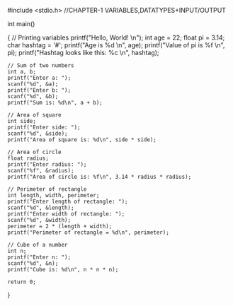 #include <stdio.h>
//CHAPTER-1 VARIABLES,DATATYPES+INPUT/OUTPUT 



int main()
 
{
    // Printing variables
    printf("Hello, World! \n");
    int age = 22;
    float pi = 3.14;
    char hashtag = '#';
    printf("Age is %d \n", age);
    printf("Value of pi is %f \n", pi);
    printf("Hashtag looks like this: %c \n", hashtag);

    // Sum of two numbers
    int a, b;
    printf("Enter a: ");
    scanf("%d", &a);
    printf("Enter b: ");
    scanf("%d", &b);
    printf("Sum is: %d\n", a + b);

    // Area of square
    int side;
    printf("Enter side: ");
    scanf("%d", &side);
    printf("Area of square is: %d\n", side * side);

    // Area of circle
    float radius;
    printf("Enter radius: ");
    scanf("%f", &radius);
    printf("Area of circle is: %f\n", 3.14 * radius * radius);

    // Perimeter of rectangle
    int length, width, perimeter;
    printf("Enter length of rectangle: ");
    scanf("%d", &length);
    printf("Enter width of rectangle: ");
    scanf("%d", &width);
    perimeter = 2 * (length + width);
    printf("Perimeter of rectangle = %d\n", perimeter);

    // Cube of a number
    int n;
    printf("Enter n: ");
    scanf("%d", &n);
    printf("Cube is: %d\n", n * n * n);

    return 0;
}